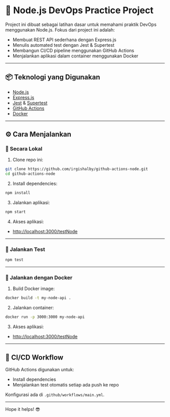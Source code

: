 # 🚀 Node.js DevOps Practice Project

Project ini dibuat sebagai latihan dasar untuk memahami praktik DevOps menggunakan Node.js. Fokus dari project ini adalah:

* Membuat REST API sederhana dengan Express.js
* Menulis automated test dengan Jest & Supertest
* Membangun CI/CD pipeline menggunakan GitHub Actions
* Menjalankan aplikasi dalam container menggunakan Docker

---

## 📦 Teknologi yang Digunakan

* [Node.js](https://nodejs.org/)
* [Express.js](https://expressjs.com/)
* [Jest](https://jestjs.io/) & [Supertest](https://github.com/visionmedia/supertest)
* [GitHub Actions](https://github.com/features/actions)
* [Docker](https://www.docker.com/)

---

## ⚙️ Cara Menjalankan

### 📌 Secara Lokal

1. Clone repo ini:

```bash
git clone https://github.com/irgishalby/github-actions-node.git
cd github-actions-node
```

2. Install dependencies:

```bash
npm install
```

3. Jalankan aplikasi:

```bash
npm start
```

4. Akses aplikasi:

* [http://localhost:3000/testNode](http://localhost:3000/testNode) 

---

### 🧪 Jalankan Test

```bash
npm test
```

---

### 🐳 Jalankan dengan Docker

1. Build Docker image:

```bash
docker build -t my-node-api .
```

2. Jalankan container:

```bash
docker run -p 3000:3000 my-node-api
```

3. Akses aplikasi:

* [http://localhost:3000/testNode](http://localhost:3000/testNode) 

---

## 🔁 CI/CD Workflow

GitHub Actions digunakan untuk:

* Install dependencies
* Menjalankan test otomatis setiap ada push ke repo

Konfigurasi ada di `.github/workflows/main.yml`.

---

Hope it helps! 😎